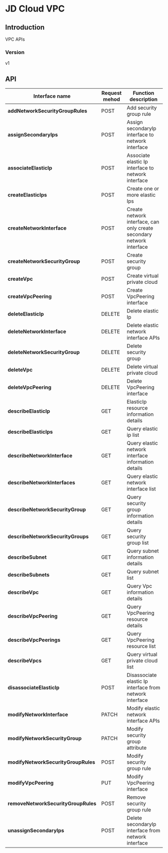 # JD Cloud VPC


## Introduction
VPC APIs


### Version
v1


## API
|Interface name|Request mehod|Function description|
|---|---|---|
|**addNetworkSecurityGroupRules**|POST|Add security group rule|
|**assignSecondaryIps**|POST|Assign secondaryIp interface to network interface|
|**associateElasticIp**|POST|Associate elastic Ip interface to network interface|
|**createElasticIps**|POST|Create one or more elastic Ips|
|**createNetworkInterface**|POST|Create network interface, can only create secondary network interface|
|**createNetworkSecurityGroup**|POST|Create security group|
|**createVpc**|POST|Create virtual private cloud|
|**createVpcPeering**|POST|Create VpcPeering interface|
|**deleteElasticIp**|DELETE|Delete elastic Ip|
|**deleteNetworkInterface**|DELETE|Delete elastic network interface APIs|
|**deleteNetworkSecurityGroup**|DELETE|Delete security group|
|**deleteVpc**|DELETE|Delete virtual private cloud|
|**deleteVpcPeering**|DELETE|Delete VpcPeering interface|
|**describeElasticIp**|GET|ElasticIp resource information details|
|**describeElasticIps**|GET|Query elastic ip list|
|**describeNetworkInterface**|GET|Query elastic network interface information details|
|**describeNetworkInterfaces**|GET|Query elastic network interface list|
|**describeNetworkSecurityGroup**|GET|Query security group information details|
|**describeNetworkSecurityGroups**|GET|Query security group list|
|**describeSubnet**|GET|Query subnet information details|
|**describeSubnets**|GET|Query subnet list|
|**describeVpc**|GET|Query Vpc information details|
|**describeVpcPeering**|GET|Query VpcPeering resource details|
|**describeVpcPeerings**|GET|Query VpcPeering resource list|
|**describeVpcs**|GET|Query virtual private cloud list|
|**disassociateElasticIp**|POST|Disassociate elastic Ip interface from network interface|
|**modifyNetworkInterface**|PATCH|Modify elastic network interface APIs|
|**modifyNetworkSecurityGroup**|PATCH|Modify security group attribute|
|**modifyNetworkSecurityGroupRules**|POST|Modify security group rule|
|**modifyVpcPeering**|PUT|Modify VpcPeering interface|
|**removeNetworkSecurityGroupRules**|POST|Remove security group rule|
|**unassignSecondaryIps**|POST|Delete secondaryIp interface from network interface|
